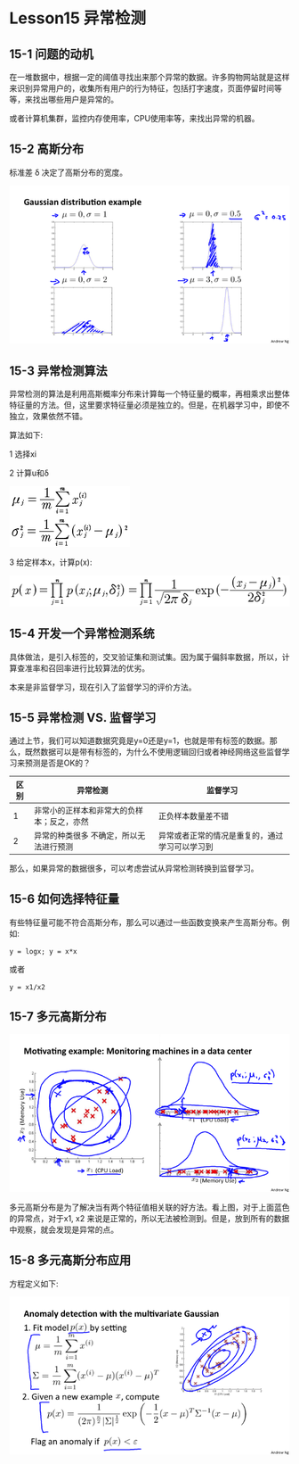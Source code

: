 # Lesson15 异常检测
## 15-1 问题的动机
在一堆数据中，根据一定的阈值寻找出来那个异常的数据。许多购物网站就是这样来识别异常用户的，收集所有用户的行为特征，包括打字速度，页面停留时间等等，来找出哪些用户是异常的。

或者计算机集群，监控内存使用率，CPU使用率等，来找出异常的机器。

## 15-2 高斯分布
标准差 δ 决定了高斯分布的宽度。

![](../../res/quant/15_1.png)

## 15-3 异常检测算法

异常检测的算法是利用高斯概率分布来计算每一个特征量的概率，再相乘求出整体特征量的方法。但，这里要求特征量必须是独立的。但是，在机器学习中，即使不独立，效果依然不错。

算法如下:

1 选择xi

2 计算u和δ

![](../../res/quant/15_2.png)

3 给定样本x，计算p(x):

![](../../res/quant/15_3.png)

## 15-4 开发一个异常检测系统

具体做法，是引入标签的，交叉验证集和测试集。因为属于偏斜率数据，所以，计算查准率和召回率进行比较算法的优劣。

本来是非监督学习，现在引入了监督学习的评价方法。

## 15-5 异常检测 VS. 监督学习

通过上节，我们可以知道数据究竟是y=0还是y=1，也就是带有标签的数据。那么，既然数据可以是带有标签的，为什么不使用逻辑回归或者神经网络这些监督学习来预测是否是OK的？

| 区别 | 异常检测 | 监督学习 |
| ---- | ------ | ------- |
| 1 | 非常小的正样本和非常大的负样本；反之，亦然 | 正负样本数量差不错 |
| 2 | 异常的种类很多 不确定，所以无法进行预测 | 异常或者正常的情况是重复的，通过学习可以学习到|

那么，如果异常的数据很多，可以考虑尝试从异常检测转换到监督学习。

## 15-6 如何选择特征量

有些特征量可能不符合高斯分布，那么可以通过一些函数变换来产生高斯分布。例如:

	y = logx; y = x*x 

或者

	y = x1/x2

## 15-7 多元高斯分布

![](../../res/quant/15_4.png)

多元高斯分布是为了解决当有两个特征值相关联的好方法。看上图，对于上面蓝色的异常点，对于x1, x2 来说是正常的，所以无法被检测到。但是，放到所有的数据中观察，就会发现是异常的点。

## 15-8 多元高斯分布应用

方程定义如下:

![](../../res/quant/15_5.png)




